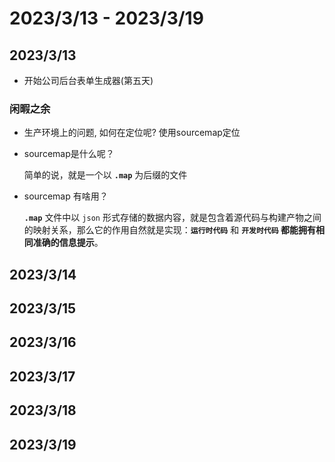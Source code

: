 # 2023/3/13 -  2023/3/19

## 2023/3/13
- 开始公司后台表单生成器(第五天)
### 闲暇之余
- 生产环境上的问题, 如何在定位呢?
  使用sourcemap定位
  
- sourcemap是什么呢？

  简单的说，就是一个以 **`.map`** 为后缀的文件

- sourcemap 有啥用？

  **`.map`** 文件中以 `json` 形式存储的数据内容，就是包含着源代码与构建产物之间的映射关系，那么它的作用自然就是实现：**`运行时代码`** 和 **`开发时代码` 都能拥有相同准确的信息提示**。
## 2023/3/14

## 2023/3/15

## 2023/3/16

## 2023/3/17

## 2023/3/18

## 2023/3/19